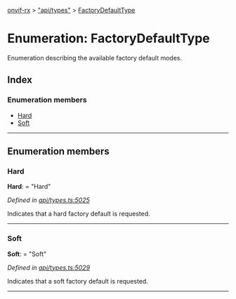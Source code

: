 [onvif-rx](../README.md) > ["api/types"](../modules/_api_types_.md) > [FactoryDefaultType](../enums/_api_types_.factorydefaulttype.md)

# Enumeration: FactoryDefaultType

Enumeration describing the available factory default modes.

## Index

### Enumeration members

* [Hard](_api_types_.factorydefaulttype.md#hard)
* [Soft](_api_types_.factorydefaulttype.md#soft)

---

## Enumeration members

<a id="hard"></a>

###  Hard

**Hard**:  = "Hard"

*Defined in [api/types.ts:5025](https://github.com/patrickmichalina/onvif-rx/blob/f117e44/src/api/types.ts#L5025)*

Indicates that a hard factory default is requested.

___
<a id="soft"></a>

###  Soft

**Soft**:  = "Soft"

*Defined in [api/types.ts:5029](https://github.com/patrickmichalina/onvif-rx/blob/f117e44/src/api/types.ts#L5029)*

Indicates that a soft factory default is requested.

___

